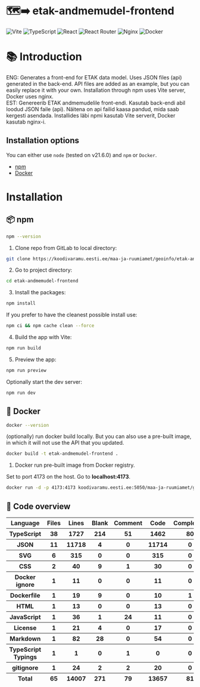 # 🗺️➡️ etak-andmemudel-frontend

![Vite](https://img.shields.io/badge/vite-%23646CFF.svg?style=for-the-badge&logo=vite&logoColor=white)
![TypeScript](https://img.shields.io/badge/typescript-%23007ACC.svg?style=for-the-badge&logo=typescript&logoColor=white)
![React](https://img.shields.io/badge/react-%2320232a.svg?style=for-the-badge&logo=react&logoColor=%2361DAFB)
![React Router](https://img.shields.io/badge/React_Router-CA4245?style=for-the-badge&logo=react-router&logoColor=white)
![Nginx](https://img.shields.io/badge/nginx-%23009639.svg?style=for-the-badge&logo=nginx&logoColor=white)
![Docker](https://img.shields.io/badge/docker-%230db7ed.svg?style=for-the-badge&logo=docker&logoColor=white)


# 📚 Introduction

ENG: Generates a front-end for ETAK data model. Uses JSON files (api) generated in the back-end. API files are added as an example, but you can easily replace it with your own. Installation through npm uses Vite server, Docker uses nginx. \
EST: Genereerib ETAK andmemudelile front-endi. Kasutab back-endi abil loodud JSON faile (api). Näitena on api failid kaasa pandud, mida saab kergesti asendada. Installides läbi npmi kasutab Vite serverit, Docker kasutab nginx-i.

## Installation options

You can either use `node` (tested on v21.6.0) and `npm` or `Docker`.

- [npm](#📦-npm)
- [Docker](#🐳-docker)

# Installation

## 📦 npm

```bash
npm --version
```

1) Clone repo from GitLab to local directory:

```bash
git clone https://koodivaramu.eesti.ee/maa-ja-ruumiamet/geoinfo/etak-andmemudel-v2/etak-andmemudel-frontend.git
```

2) Go to project directory:

```bash
cd etak-andmemudel-frontend
```

3) Install the packages:

```bash
npm install
```

If you prefer to have the cleanest possible install use:
```bash
npm ci && npm cache clean --force
```

4) Build the app with Vite:

```bash
npm run build
```

5) Preview the app:

```bash
npm run preview
```

Optionally start the dev server:

```bash
npm run dev
```

## 🐳 Docker

```bash
docker --version
```

(optionally) run docker build locally. But you can also use a pre-built image, in which it will not use the API that you updated.

```bash
docker build -t etak-andmemudel-frontend .
```

1) Docker run pre-built image from Docker registry.

Set to port 4173 on the host. Go to **localhost:4173**.

```bash
docker run -d -p 4173:4173 koodivaramu.eesti.ee:5050/maa-ja-ruumiamet/geoinfo/etak-andmemudel-v2/etak-andmemudel-frontend
```

## 📜 Code overview 
<table id="scc-table">
        <thead><tr>
                <th>Language</th>
                <th>Files</th>
                <th>Lines</th>
                <th>Blank</th>
                <th>Comment</th>
                <th>Code</th>
                <th>Complexity</th>
                <th>Bytes</th>
        </tr></thead>
        <tbody><tr>
                <th>TypeScript</th>
                <th>38</th>
                <th>1727</th>
                <th>214</th>
                <th>51</th>
                <th>1462</th>
                <th>80</th>
                <th>46771</th>
        </tr><tr>
                <th>JSON</th>
                <th>11</th>
                <th>11718</th>
                <th>4</th>
                <th>0</th>
                <th>11714</th>
                <th>0</th>
                <th>388250</th>
        </tr><tr>
                <th>SVG</th>
                <th>6</th>
                <th>315</th>
                <th>0</th>
                <th>0</th>
                <th>315</th>
                <th>0</th>
                <th>28142</th>
        </tr><tr>
                <th>CSS</th>
                <th>2</th>
                <th>40</th>
                <th>9</th>
                <th>1</th>
                <th>30</th>
                <th>0</th>
                <th>720</th>
        </tr><tr>
                <th>Docker ignore</th>
                <th>1</th>
                <th>11</th>
                <th>0</th>
                <th>0</th>
                <th>11</th>
                <th>0</th>
                <th>98</th>
        </tr><tr>
                <th>Dockerfile</th>
                <th>1</th>
                <th>19</th>
                <th>9</th>
                <th>0</th>
                <th>10</th>
                <th>1</th>
                <th>289</th>
        </tr><tr>
                <th>HTML</th>
                <th>1</th>
                <th>13</th>
                <th>0</th>
                <th>0</th>
                <th>13</th>
                <th>0</th>
                <th>377</th>
        </tr><tr>
                <th>JavaScript</th>
                <th>1</th>
                <th>36</th>
                <th>1</th>
                <th>24</th>
                <th>11</th>
                <th>0</th>
                <th>1022</th>
        </tr><tr>
                <th>License</th>
                <th>1</th>
                <th>21</th>
                <th>4</th>
                <th>0</th>
                <th>17</th>
                <th>0</th>
                <th>1065</th>
        </tr><tr>
                <th>Markdown</th>
                <th>1</th>
                <th>82</th>
                <th>28</th>
                <th>0</th>
                <th>54</th>
                <th>0</th>
                <th>1737</th>
        </tr><tr>
                <th>TypeScript Typings</th>
                <th>1</th>
                <th>1</th>
                <th>0</th>
                <th>1</th>
                <th>0</th>
                <th>0</th>
                <th>38</th>
        </tr><tr>
                <th>gitignore</th>
                <th>1</th>
                <th>24</th>
                <th>2</th>
                <th>2</th>
                <th>20</th>
                <th>0</th>
                <th>253</th>
        </tr></tbody>
        <tfoot><tr>
                <th>Total</th>
                <th>65</th>
                <th>14007</th>
                <th>271</th>
                <th>79</th>
                <th>13657</th>
                <th>81</th>
        <th>468762</th>
        </tr></tfoot>
        </table>